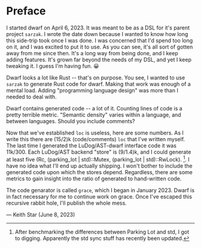 # Preface

I started dwarf on April 6, 2023.
It was meant to be as a DSL for it's parent project `sarzak`.
I wrote the date down because I wanted to know how long this side-trip took once I was done.
I was concerned that I'd spend too long on it, and I was excited to put it to use.
As you can see, it's all sort of gotten away from me since then.
It's a long way from being done, and I keep adding features.
It's grown far beyond the needs of my DSL, and yet I keep tweaking it.
I guess I'm having fun. 😀

Dwarf looks a lot like Rust -- that's on purpose.
You see, I wanted to use `sarzak` to generate Rust code for dwarf.
Making that work was enough of a mental load.
Adding "programming language design" was more than I needed to deal with.

Dwarf contains generated code -- a lot of it.
Counting lines of code is a pretty terrible metric.
"Semantic density" varies within a language, and between languages.
Should you include comments?

Now that we've established `loc` is useless, here are some numbers.
As I write this there are (15/2)k (code/comments) `loc` that I've written myself.
The last time I generated the LuDog/AST-dwarf interface code it was 11k/300.
Each LuDog/AST backend "store" is (9/1.4)k, and I could generate at least five (Rc, (parking_lot | std)::Mutex, (parking_lot | std)::RwLock). [^std].
I have no idea what I'll end up actually shipping.
I won't bother to include the generated code upon which the stores depend.
Regardless, there are some metrics to gain insight into the ratio of generated to hand-written code.

The code genarator is called `grace`, which I began in January 2023.
Dwarf is in fact necessary for me to continue work on grace.
Once I've escaped this recursive rabbit hole, I'll publish the whole mess.

— Keith Star (June 8, 2023)

[^std]: After benchmarking the differences between Parking Lot and std, I got to digging.
Apparently the std sync stuff has recently been updated.
